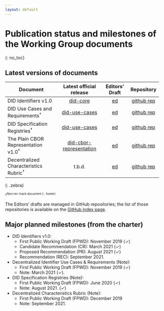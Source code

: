 ```yaml
---
layout: default
---
```


# Publication status and milestones of the Working Group documents
{: no_toc}

## Latest versions of documents

| Document | Latest official release | Editors’ Draft | Repository |
|----------|:-----------------------:|:--------------:|:----------:|
| DID Identifiers v1.0| [did-core](https://www.w3.org/TR/did-core/) | [ed](https://w3c.github.io/did-spec/) | [github rep](https://github.com/w3c/did-spec) |
| DID Use Cases and Requirements<sup>†<sup>   | [did-use-cases](https://www.w3.org/TR/did-use-cases/) | [ed](https://w3c.github.io/did-use-cases/) | [github rep](https://github.com/w3c/did-use-cases) |
| DID Specification Registries<sup>†<sup>   | [did-use-cases](https://www.w3.org/TR/did-spec-registries/) | [ed](https://w3c.github.io/did-spec-registries/) | [github rep](https://github.com/w3c/did-spec-registries/) |
| The Plain CBOR Representation v1.0<sup>†<sup>   | [did-cbor-representation](https://www.w3.org/TR/did-cbor-representation/) | [ed](https://w3c.github.io/did-cbor-note/) | [github rep](https://github.com/w3c/did-cbor-note/) |
| Decentralized Characteristics Rubric<sup>†<sup>  | t.b.d. | [ed](https://w3c.github.io/did-rubric/) | [github rep](https://github.com/w3c/did-rubric) |
{: .zebra}

<sup>†<sup>Non rec-track document
{: .footer}

<!-- <div data-apiary="specifications"></div> -->

The Editors’ drafts are managed in GitHub repositories; the list of those repositories is available on the [GitHub index page](https://github.com/search?q=topic%3Adid-wg+org%3Aw3c&type=Repositories).

## Major planned milestones (from the charter)

* DID Identifiers v1.0:
    * First Public Working Draft (FPWD): November 2019 (✓)
    * Candidate Recommendation (CR): March 2021 (✓)
    * Proposed Recommendation (PR): August 2021 (✓)
    * Recommendation (REC): September 2021.
* Decentralized Identifier Use Cases & Requirements (Note):
    * First Public Working Draft (FPWD): November 2019 (✓)
    * Note: March 2021 (✓).
* DID Specification Registries (Note):
    * First Public Working Draft (FPWD): June 2020 (✓)
    * Note: August 2021. (✓)
* Decentralized Characteristics Rubric (Note):
    * First Public Working Draft (FPWD): December 2019
    * Note: September 2021.

